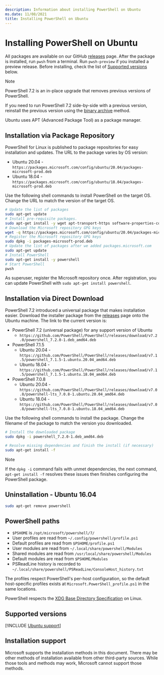 ```yaml
---
description: Information about installing PowerShell on Ubuntu
ms.date: 11/08/2021
title: Installing PowerShell on Ubuntu
---
```

# Installing PowerShell on Ubuntu

All packages are available on our GitHub [releases][releases] page. After the package is installed,
run `pwsh` from a terminal. Run `pwsh-preview` if you installed a preview release. Before
installing, check the list of [Supported versions](#supported-versions) below.


> [!NOTE]
> PowerShell 7.2 is an in-place upgrade that removes previous versions of PowerShell.
>
> If you need to run PowerShell 7.2 side-by-side with a previous version, reinstall the previous
> version using the [binary archive](install-other-linux.md#binary-archives) method.

Ubuntu uses APT (Advanced Package Tool) as a package manager.

## Installation via Package Repository

PowerShell for Linux is published to package repositories for easy installation and updates. The URL
to the package varies by OS version:

- Ubuntu 20.04 - `https://packages.microsoft.com/config/ubuntu/20.04/packages-microsoft-prod.deb`
- Ubuntu 18.04 - `https://packages.microsoft.com/config/ubuntu/18.04/packages-microsoft-prod.deb`

Use the following shell commands to install PowerShell on the target OS. Change the URL to match the
version of the target OS.

```sh
# Update the list of packages
sudo apt-get update
# Install pre-requisite packages.
sudo apt-get install -y wget apt-transport-https software-properties-common
# Download the Microsoft repository GPG keys
wget -q https://packages.microsoft.com/config/ubuntu/20.04/packages-microsoft-prod.deb
# Register the Microsoft repository GPG keys
sudo dpkg -i packages-microsoft-prod.deb
# Update the list of packages after we added packages.microsoft.com
sudo apt-get update
# Install PowerShell
sudo apt-get install -y powershell
# Start PowerShell
pwsh
```

As superuser, register the Microsoft repository once. After registration, you can update
PowerShell with `sudo apt-get install powershell`.

## Installation via Direct Download

PowerShell 7.2 introduced a universal package that makes installation easier. Download the installer
package from the [releases][releases] page onto the Ubuntu machine. The link to the current
version is:

- PowerShell 7.2 (universal package) for any support version of Ubuntu
  - `https://github.com/PowerShell/PowerShell/releases/download/v7.2.0/powershell_7.2.0-1.deb_amd64.deb`
- PowerShell 7.1.5
  - Ubuntu 20.04 - `https://github.com/PowerShell/PowerShell/releases/download/v7.1.5/powershell_7.1.5-1.ubuntu.20.04_amd64.deb`
  - Ubuntu 18.04 - `https://github.com/PowerShell/PowerShell/releases/download/v7.1.5/powershell_7.1.5-1.ubuntu.18.04_amd64.deb`
- PowerShell 7.0.8
  - Ubuntu 20.04 - `https://github.com/PowerShell/PowerShell/releases/download/v7.0.8/powershell-lts_7.0.8-1.ubuntu.20.04_amd64.deb`
  - Ubuntu 18.04 - `https://github.com/PowerShell/PowerShell/releases/download/v7.0.8/powershell-lts_7.0.8-1.ubuntu.18.04_amd64.deb`

Use the following shell commands to install the package. Change the filename of the package to match
the version you downloaded.

```sh
# Install the downloaded package
sudo dpkg -i powershell_7.2.0-1.deb_amd64.deb

# Resolve missing dependencies and finish the install (if necessary)
sudo apt-get install -f
```

> [!NOTE]
> If the `dpkg -i` command fails with unmet dependencies, the next command, `apt-get install -f`
> resolves these issues then finishes configuring the PowerShell package.

## Uninstallation - Ubuntu 16.04

```sh
sudo apt-get remove powershell
```

## PowerShell paths

- `$PSHOME` is `/opt/microsoft/powershell/7/`
- User profiles are read from `~/.config/powershell/profile.ps1`
- Default profiles are read from `$PSHOME/profile.ps1`
- User modules are read from `~/.local/share/powershell/Modules`
- Shared modules are read from `/usr/local/share/powershell/Modules`
- Default modules are read from `$PSHOME/Modules`
- PSReadLine history is recorded to `~/.local/share/powershell/PSReadLine/ConsoleHost_history.txt`

The profiles respect PowerShell's per-host configuration, so the default host-specific profiles
exists at `Microsoft.PowerShell_profile.ps1` in the same locations.

PowerShell respects the [XDG Base Directory Specification][xdg-bds] on Linux.

## Supported versions

[!INCLUDE [Ubuntu support](../../includes/ubuntu-support.md)]

## Installation support

Microsoft supports the installation methods in this document. There may be other methods of
installation available from other third-party sources. While those tools and methods may work,
Microsoft cannot support those methods.

<!-- link references -->
[releases]: https://aka.ms/PowerShell-Release?tag=stable
[xdg-bds]: https://specifications.freedesktop.org/basedir-spec/basedir-spec-latest.html
[lifecycle]: ../PowerShell-Support-Lifecycle.md
[eol-ubuntu]: https://wiki.ubuntu.com/Releases
